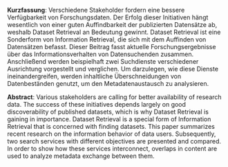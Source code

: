 **Kurzfassung**: Verschiedene Stakeholder fordern eine bessere Verfügbarkeit von Forschungsdaten. Der Erfolg dieser Initiativen hängt wesentlich von einer guten Auffindbarkeit der publizierten Datensätze ab, weshalb Dataset Retrieval an Bedeutung gewinnt. Dataset Retrieval ist eine Sonderform von Information Retrieval, die sich mit dem Auffinden von Datensätzen befasst.
Dieser Beitrag fasst aktuelle Forschungsergebnisse über das Informationsverhalten von Datensuchenden zusammen. Anschließend werden beispielhaft zwei Suchdienste verschiedener Ausrichtung vorgestellt und verglichen. Um darzulegen, wie diese Dienste ineinandergreifen, werden inhaltliche Überschneidungen von Datenbeständen genutzt, um den Metadatenaustausch zu analysieren.

**Abstract**: Various stakeholders are calling for better availability of research data. The success of these initiatives depends largely on good discoverability of published datasets, which is why Dataset Retrieval is gaining in importance. Dataset Retrieval is a special form of Information Retrieval that is concerned with finding datasets.
This paper summarizes recent research on the information behavior of data users. Subsequently, two search services with different objectives are presented and compared. In order to show how these services interconnect, overlaps in content are used to analyze metadata exchange between them.